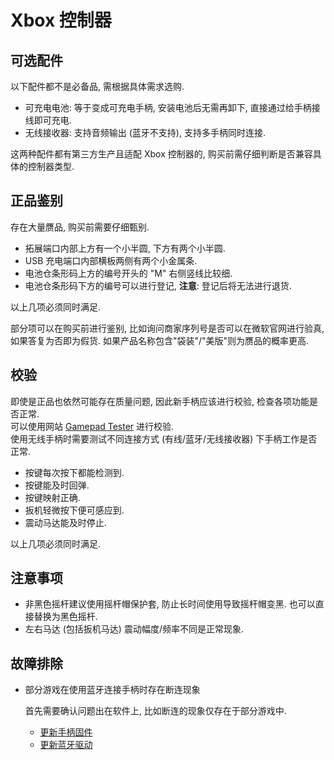 # Xbox 控制器

## 可选配件

以下配件都不是必备品, 需根据具体需求选购.

- 可充电电池: 等于变成可充电手柄, 安装电池后无需再卸下, 直接通过给手柄接线即可充电.
- 无线接收器: 支持音频输出 (蓝牙不支持), 支持多手柄同时连接.

这两种配件都有第三方生产且适配 Xbox 控制器的, 购买前需仔细判断是否兼容具体的控制器类型.

## 正品鉴别

存在大量赝品, 购买前需要仔细甄别.

- 拓展端口内部上方有一个小半圆, 下方有两个小半圆.
- USB 充电端口内部横板两侧有两个小金属条.
- 电池仓条形码上方的编号开头的 "M" 右侧竖线比较细.
- 电池仓条形码下方的编号可以进行登记, **注意**: 登记后将无法进行退货.

以上几项必须同时满足.

部分项可以在购买前进行鉴别, 比如询问商家序列号是否可以在微软官网进行验真, 如果答复为否即为假货. 如果产品名称包含"袋装"/"美版"则为赝品的概率更高.

## 校验

即使是正品也依然可能存在质量问题, 因此新手柄应该进行校验, 检查各项功能是否正常.  
可以使用网站 [Gamepad Tester](https://gamepad-tester.com/) 进行校验.  
使用无线手柄时需要测试不同连接方式 (有线/蓝牙/无线接收器) 下手柄工作是否正常.

- 按键每次按下都能检测到.
- 按键能及时回弹.
- 按键映射正确.
- 扳机轻微按下便可感应到.
- 震动马达能及时停止.

以上几项必须同时满足.

## 注意事项

- 非黑色摇杆建议使用摇杆帽保护套, 防止长时间使用导致摇杆帽变黑. 也可以直接替换为黑色摇杆.
- 左右马达 (包括扳机马达) 震动幅度/频率不同是正常现象.

## 故障排除

- 部分游戏在使用蓝牙连接手柄时存在断连现象

    首先需要确认问题出在软件上, 比如断连的现象仅存在于部分游戏中.

    - [更新手柄固件](https://www.microsoft.com/en-au/p/xbox-accessories/9nblggh30xj3?rtc=1&activetab=pivot:overviewtab)
    - [更新蓝牙驱动](https://downloadcenter.intel.com/download/29919/Intel-Wireless-Bluetooth-for-Windows-10)
